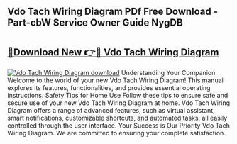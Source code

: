 ## Vdo Tach Wiring Diagram PDf Free Download - Part-cbW Service Owner Guide NygDB

# <h2><a href="http://dfkbzx.blite.top/?on=Vdo+Tach+Wiring+Diagram">🔗Download New 👉🔴 Vdo Tach Wiring Diagram</a></h2>

[![Vdo Tach Wiring Diagram download](https://i.imgur.com/lujVjoI.png)](http://dfkbzx.blite.top/?on=Vdo+Tach+Wiring+Diagram)
Understanding Your Companion Welcome to the world of your new Vdo Tach Wiring Diagram! This manual explores its features, functionalities, and provides essential operating instructions. Safety Tips for Home Use Follow these tips to ensure safe and secure use of your new Vdo Tach Wiring Diagram at home. Vdo Tach Wiring Diagram offers a range of advanced features, such as virtual assistant, smart notifications, customizable shortcuts, and automated tasks, all easily controlled through the user interface. Your Success is Our Priority Vdo Tach Wiring Diagram. We are committed to ensuring your complete satisfaction.
